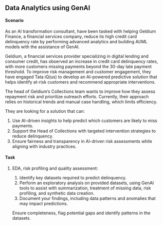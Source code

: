 ## Data Analytics using GenAI

#### Scenario
As an AI transformation consultant, have been tasked with helping Geldium Finance, a financial services company, reduce its high credit card delinquency rate by performing advanced analytics and building AI/ML models with the assistance of GenAI. 

Geldium, a financial services provider specializing in digital lending and consumer credit, has observed an increase in credit card delinquency rates, with more customers missing payments beyond the 30-day late payment threshold. To improve risk management and customer engagement, they have engaged Tata iQ(us) to develop an AI-powered predictive solution that helps identify at-risk customers and recommend appropriate interventions.

The head of Geldium’s Collections team wants to improve how they assess repayment risk and prioritize outreach efforts. Currently, their approach relies on historical trends and manual case handling, which limits efficiency. 

They are looking for a solution that can:
1. Use AI-driven insights to help predict which customers are likely to miss payments.
2. Support the Head of Collections with targeted intervention strategies to reduce delinquency.
3. Ensure fairness and transparency in AI-driven risk assessments while aligning with industry practices.

#### Task
1. EDA, risk profiling and quality assessment:
   1. Identify key datasets required to predict delinquency. 
   2. Perform an exploratory analysis on provided datasets, using GenAI tools to assist with summarization, treatment of missing data, risk profiling, and synthetic data creation. 
   3. Document your findings, including data patterns and anomalies that may impact predictions.

   Ensure completeness, flag potential gaps and identify patterns in the datasets.
